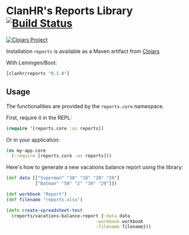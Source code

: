 # ClanHR's Reports Library [![Build Status](https://travis-ci.org/clanhr/reports.svg)](https://travis-ci.org/clanhr/reports)

[![Clojars Project](http://clojars.org/clanhr/reports/latest-version.svg)](http://clojars.org/clanhr/reports)

Installation
```reports``` is available as a Maven artifact from [Clojars](http://clojars.org/clanhr/reports)

With Leiningen/Boot:

```clojure
[clanhr/reports "0.1.0"]
```

Usage
-----
The functionalities are provided by the ```reports.core``` namespace.

First, require it in the REPL:

```clojure
(require '[reports.core :as reports])
```

Or in your application:

```clojure
(ns my-app.core
  (:require [reports.core :as reports]))
```

Here's how to generate a new vacations balance report using the library:

```clojure
(def data [["Superman" "30" "10" "20" "20"]
           ["Batman" "50" "2" "30" "29"]])

(def workbook "Report")
(def filename "reports.xlsx")

(defn create-spreadsheet-test
  (reports/vacations-balance-report {:data data
                                  :workbook workbook
                                  :filename filename}))
```
